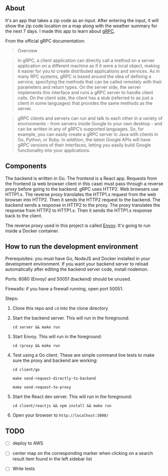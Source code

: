 ## About

It's an app that takes a zip code as an input. After entering the input, it will show the zip code location on a map along with the weather summary for the next 7 days. I made this app to learn about [gRPC](https://grpc.io/docs/what-is-grpc/introduction/).

From the official gRPC documentation:
> Overview

> In gRPC, a client application can directly call a method on a server application on a different machine as if it were a local object, making it easier for you to create distributed applications and services. As in many RPC systems, gRPC is based around the idea of defining a service, specifying the methods that can be called remotely with their parameters and return types. On the server side, the server implements this interface and runs a gRPC server to handle client calls. On the client side, the client has a stub (referred to as just a client in some languages) that provides the same methods as the server.

> gRPC clients and servers can run and talk to each other in a variety of environments - from servers inside Google to your own desktop - and can be written in any of gRPC’s supported languages. So, for example, you can easily create a gRPC server in Java with clients in Go, Python, or Ruby. In addition, the latest Google APIs will have gRPC versions of their interfaces, letting you easily build Google functionality into your applications.

## Components

The backend is written in Go. The frontend is a React app. Requests from the frontend (a web browser client in this case) must pass through a reverse proxy before going to the backend. gRPC uses HTTP2. Web browsers use HTTP1.x. The reverse proxy translates the HTTP1.x request from the web browser into HTTP2. Then it sends the HTTP2 request to the backend. The backend sends a response in HTTP2 to the proxy. The proxy translates the response from HTTP2 to HTTP1.x. Then it sends the HTTP1.x response back to the client.

The reverse proxy used in this project is called [Envoy](https://www.envoyproxy.io/docs/envoy/latest/intro/what_is_envoy). It's going to run inside a Docker container.

## How to run the development environment

Prerequisites: you must have Go, NodeJS and Docker installed in your development environment. If you want your backend server to reload automatically after editing the backend server code, install nodemon.

Ports: 8080 (Envoy) and 50051 (backend) should be unused.

Firewalls: if you have a firewall running, open port 50051.

Steps:

1. Clone this repo and `cd` into the clone directory

2. Start the backend server. This will run in the foreground:

    `cd server && make run`

3. Start Envoy. This will run in the foreground:

    `cd rproxy && make run`

4. Test using a Go client. These are simple command line tests to make sure the proxy and backend are working:

    `cd client/go`

    `make send-request-directly-to-backend`

    `make send-request-to-proxy`

5. Start the React dev server. This will run in the foreground:

    `cd client/reactjs && npm install && make run`

6. Open your browser to `http://localhost:3000/`

## TODO

- [ ] deploy to AWS

- [ ] center map on the corresponding marker when clicking on a search result item found in the left sidebar list

- [ ] Write tests
